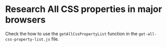 # Research All CSS properties in major browsers

Check the how to use the `getAllCssPropertyList` function in the `get-all-css-property-list.js` file.
